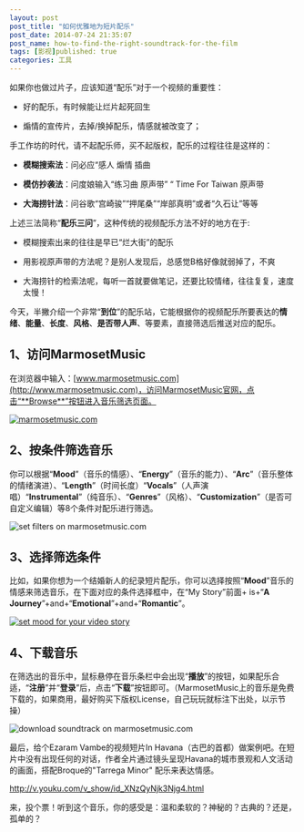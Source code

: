 ```yaml
---
layout: post
post_title: "如何优雅地为短片配乐"
post_date: 2014-07-24 21:35:07
post_name: how-to-find-the-right-soundtrack-for-the-film
tags: [影视]published: true
categories: 工具
---
```


如果你也做过片子，应该知道“配乐”对于一个视频的重要性：

*   好的配乐，有时候能让烂片起死回生

*   煽情的宣传片，去掉/换掉配乐，情感就被改变了；

手工作坊的时代，请不起配乐师，买不起版权，配乐的过程往往是这样的：

*   **模糊搜索法**：问必应“感人 煽情 插曲 

*   **模仿抄袭法**：问度娘输入“练习曲 原声带” “ Time For Taiwan 原声带

*   **大海捞针法**：问谷歌“宫崎骏”“押尾桑”“岸部真明”或者“久石让”等等

上述三法简称“**配乐三问**”，这种传统的视频配乐方法不好的地方在于:

*   模糊搜索出来的往往是早已“烂大街”的配乐

*   用影视原声带的方法呢？是别人发现后，总感觉B格好像就弱掉了，不爽

*   大海捞针的检索法呢，每听一首就要做笔记，还要比较情绪，往往复复，速度太慢！

今天，半撇介绍一个非常“**到位**”的配乐站，它能根据你的视频配乐所要表达的**情绪**、**能量**、**长度**、**风格**、**是否带人声**、等要素，直接筛选后推送对应的配乐。

## 1、访问MarmosetMusic

在浏览器中输入：[www.marmosetmusic.com](http://www.marmosetmusic.com)，访问MarmosetMusic官网，点击“**Browse**”按钮进入音乐筛选页面。

[![marmosetmusic.com](http://7arnhx.com1.z0.glb.clouddn.com/wp-content/uploads/2014/07/marmosetmusic.com_.png)](http://7arnhx.com1.z0.glb.clouddn.com/wp-content/uploads/2014/07/marmosetmusic.com_.png)

## 2、按条件筛选音乐

你可以根据“**Mood**”（音乐的情感）、“**Energy**”（音乐的能力）、“**Arc**”（音乐整体的情绪演进）、“**Length**”（时间长度）“**Vocals**”（人声演唱）“**Instrumental**”（纯音乐）、“**Genres**”（风格）、“**Customization**”（是否可自定义编辑）等8个条件对配乐进行筛选。

![set filters on marmosetmusic.com](http://7arnhx.com1.z0.glb.clouddn.com/wp-content/uploads/2014/07/set-filters-on-marmosetmusic.com_.png)

## 3、选择筛选条件

比如，如果你想为一个结婚新人的纪录短片配乐，你可以选择按照“**Mood**”音乐的情感来筛选音乐，在下面对应的条件选择框中，在“My Story”前面+ is+“**A Journey**”+and+“**Emotional**”+and+“**Romantic**”。

[![set mood for your video story](http://7arnhx.com1.z0.glb.clouddn.com/wp-content/uploads/2014/07/set-mood-for-your-video-story.png)](http://7arnhx.com1.z0.glb.clouddn.com/wp-content/uploads/2014/07/set-mood-for-your-video-story.png)

## 4、下载音乐

在筛选出的音乐中，鼠标悬停在音乐条栏中会出现“**播放**”的按钮，如果配乐合适，“**注册**”并“**登录**”后，点击“**下载**”按钮即可。（MarmosetMusic上的音乐是免费下载的，如果商用，最好购买下版权License，自己玩玩就标注下出处，以示节操）

![download soundtrack on marmosetmusic.com](http://7arnhx.com1.z0.glb.clouddn.com/wp-content/uploads/2014/07/download-soundtrack-on-marmosetmusic.com_.png)

最后，给个Ezaram Vambe的视频短片In Havana（古巴的首都）做案例吧。在短片中没有出现任何的对话，作者全片通过镜头呈现Havana的城市景观和人文活动的画面，搭配Broque的"Tarrega Minor" 配乐来表达情感。

http://v.youku.com/v_show/id_XNzQyNjk3Njg4.html

来，投个票！听到这个音乐，你的感受是：温和柔软的？神秘的？古典的？还是，孤单的？